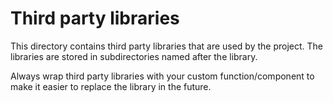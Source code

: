 # Third party libraries

This directory contains third party libraries that are used by the project. The libraries are stored in subdirectories named after the library.

Always wrap third party libraries with your custom function/component to make it easier to replace the library in the future.

